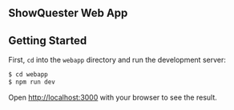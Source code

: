 ## ShowQuester Web App

## Getting Started

First, `cd` into the `webapp` directory and run the development server:

```bash
$ cd webapp
$ npm run dev
```

Open [http://localhost:3000](http://localhost:3000) with your browser to see the result.
